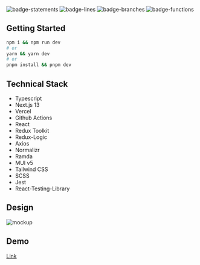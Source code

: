 ![badge-statements](https://github.com/honia19/next-redux-ts-logic-mui/assets/19596245/0ff0ac21-1585-431e-adf1-44b59ce1b462)
![badge-lines](https://github.com/honia19/next-redux-ts-logic-mui/assets/19596245/9f547c5a-74f7-4fe2-8752-220b06452fac)
![badge-branches](https://github.com/honia19/next-redux-ts-logic-mui/assets/19596245/b07b1a17-d3ad-4911-a574-85ee97bd14c5)
![badge-functions](https://github.com/honia19/next-redux-ts-logic-mui/assets/19596245/deeec9ec-5cca-4349-a3b2-e7fef19cd8a8)

## Getting Started
```bash
npm i && npm run dev
# or
yarn && yarn dev
# or
pnpm install && pnpm dev
```
## Technical Stack
- Typescript
- Next.js 13
- Vercel
- Github Actions
- React
- Redux Toolkit
- Redux-Logic
- Axios
- Normalizr
- Ramda
- MUI v5
- Tailwind CSS
- SCSS
- Jest
- React-Testing-Library

## Design
![mockup](https://github.com/honia19/next-redux-ts-logic-mui/assets/19596245/b1c53e2f-475f-479d-b292-b28a5bbadc41)

## Demo
[Link](https://next-redux-ts-logic-o0tarnviq-vladyslavhonchenko.vercel.app/ "Link")



